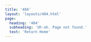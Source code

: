 ```yaml
---
title: '404'
layout: 'layouts/404.html'
page:
  heading: '404'
  subheading: 'Uh-oh. Page not found.'
  text: 'Return Home'
---
```

